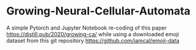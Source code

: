 # Growing-Neural-Cellular-Automata
A simple Pytorch and Jupyter Notebook re-coding of this paper https://distill.pub/2020/growing-ca/ while using a downloaded emoji dataset from this git repository https://github.com/iamcal/emoji-data
